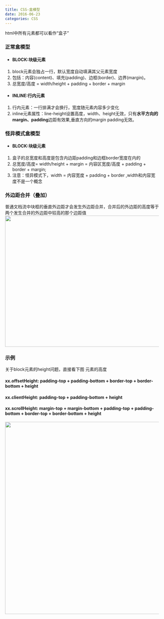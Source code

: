 ```yaml
---
title: CSS-盒模型
date: 2016-06-23
categories: CSS
---
```


html中所有元素都可以看作“盒子”

### 正常盒模型

  - #### BLOCK:块级元素
  1. block元素会独占一行，默认宽度自动填满其父元素宽度
  1. 包括：内容(content)、填充(padding)、边框(border)、边界(margin)。
  1. 总宽度/高度 = width/height + padding + border + margin

  - #### INLINE:行内元素
  1. 行内元素：一行排满才会换行，宽度随元素内容多少变化
  1. inline元素属性：line-height设置高度，width、height无效，只有**水平方向的margin、padding**边距有效果,垂直方向的margin padding无效。

### 怪异模式盒模型
  - #### BLOCK:块级元素
  1. 盒子的总宽度和高度是包含内边距padding和边框border宽度在内的
  1. 总宽度/高度= width/height + margin = 内容区宽度/高度 + padding + border + margin;
  2. 注意：怪异模式下，width = 内容宽度 + padding + border ,width和内容宽度不是一个概念


### 外边距合并（叠加）
普通文档流中块框的垂直外边距才会发生外边距合并，合并后的外边距的高度等于两个发生合并的外边距中较高的那个边距值
<img src="/img/css-margin.png" width = "600" height = "430" align=center />

### 示例
关于block元素的height问题，直接看下图
元素的高度
#### xx.offsetHeight: padding-top + padding-bottom + border-top + border-bottom + height
#### xx.clientHeight: padding-top + padding-bottom + height
#### xx.scrollHeight: margin-top + margin-bottom + padding-top + padding-bottom + border-top + border-bottom + height

<img src="/img/css-box.png" width = "610" height = "630" align=center />
